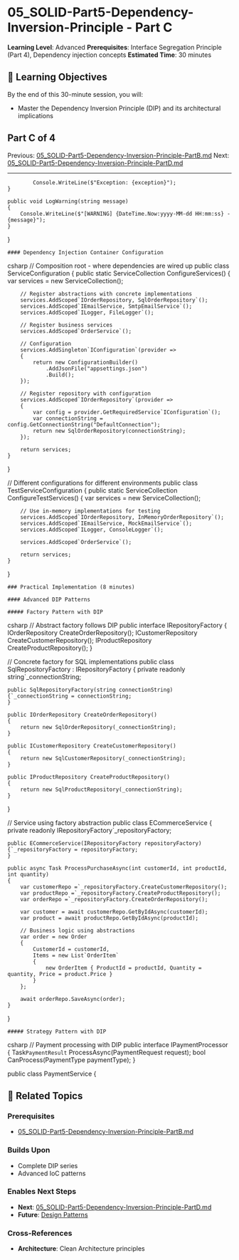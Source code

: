 # 05_SOLID-Part5-Dependency-Inversion-Principle - Part C

**Learning Level**: Advanced
**Prerequisites**: Interface Segregation Principle (Part 4), Dependency injection concepts
**Estimated Time**: 30 minutes

## 🎯 Learning Objectives

By the end of this 30-minute session, you will:

- Master the Dependency Inversion Principle (DIP) and its architectural implications

## Part C of 4

Previous: [05_SOLID-Part5-Dependency-Inversion-Principle-PartB.md](05_SOLID-Part5-Dependency-Inversion-Principle-PartB.md)
Next: [05_SOLID-Part5-Dependency-Inversion-Principle-PartD.md](05_SOLID-Part5-Dependency-Inversion-Principle-PartD.md)

---

            Console.WriteLine($"Exception: {exception}");
    }

    public void LogWarning(string message)
    {
        Console.WriteLine($"[WARNING] {DateTime.Now:yyyy-MM-dd HH:mm:ss} - {message}");
    }
}

    #### Dependency Injection Container Configuration
csharp
// Composition root - where dependencies are wired up
public class ServiceConfiguration
{
    public static ServiceCollection ConfigureServices()
    {
        var services = new ServiceCollection();

        // Register abstractions with concrete implementations
        services.AddScoped`IOrderRepository, SqlOrderRepository`();
        services.AddScoped`IEmailService, SmtpEmailService`();
        services.AddScoped`ILogger, FileLogger`();

        // Register business services
        services.AddScoped`OrderService`();

        // Configuration
        services.AddSingleton`IConfiguration`(provider =>
        {
            return new ConfigurationBuilder()
                .AddJsonFile("appsettings.json")
                .Build();
        });

        // Register repository with configuration
        services.AddScoped`IOrderRepository`(provider =>
        {
            var config = provider.GetRequiredService`IConfiguration`();
            var connectionString = config.GetConnectionString("DefaultConnection");
            return new SqlOrderRepository(connectionString);
        });

        return services;
    }
}

// Different configurations for different environments
public class TestServiceConfiguration
{
    public static ServiceCollection ConfigureTestServices()
    {
        var services = new ServiceCollection();

        // Use in-memory implementations for testing
        services.AddScoped`IOrderRepository, InMemoryOrderRepository`();
        services.AddScoped`IEmailService, MockEmailService`();
        services.AddScoped`ILogger, ConsoleLogger`();

        services.AddScoped`OrderService`();

        return services;
    }
}

    ### Practical Implementation (8 minutes)

    #### Advanced DIP Patterns

    ##### Factory Pattern with DIP
csharp
// Abstract factory follows DIP
public interface IRepositoryFactory
{
    IOrderRepository CreateOrderRepository();
    ICustomerRepository CreateCustomerRepository();
    IProductRepository CreateProductRepository();
}

// Concrete factory for SQL implementations
public class SqlRepositoryFactory : IRepositoryFactory
{
    private readonly string`_connectionString;

    public SqlRepositoryFactory(string connectionString)
    {`_connectionString = connectionString;
    }

    public IOrderRepository CreateOrderRepository()
    {
        return new SqlOrderRepository(_connectionString);
    }

    public ICustomerRepository CreateCustomerRepository()
    {
        return new SqlCustomerRepository(_connectionString);
    }

    public IProductRepository CreateProductRepository()
    {
        return new SqlProductRepository(_connectionString);
    }
}

// Service using factory abstraction
public class ECommerceService
{
    private readonly IRepositoryFactory`_repositoryFactory;

    public ECommerceService(IRepositoryFactory repositoryFactory)
    {`_repositoryFactory = repositoryFactory;
    }

    public async Task ProcessPurchaseAsync(int customerId, int productId, int quantity)
    {
        var customerRepo =`_repositoryFactory.CreateCustomerRepository();
        var productRepo =`_repositoryFactory.CreateProductRepository();
        var orderRepo =`_repositoryFactory.CreateOrderRepository();

        var customer = await customerRepo.GetByIdAsync(customerId);
        var product = await productRepo.GetByIdAsync(productId);

        // Business logic using abstractions
        var order = new Order
        {
            CustomerId = customerId,
            Items = new List`OrderItem`
            {
                new OrderItem { ProductId = productId, Quantity = quantity, Price = product.Price }
            }
        };

        await orderRepo.SaveAsync(order);
    }
}

    ##### Strategy Pattern with DIP
csharp
// Payment processing with DIP
public interface IPaymentProcessor
{
    Task`PaymentResult` ProcessAsync(PaymentRequest request);
    bool CanProcess(PaymentType paymentType);
}

public class PaymentService
{

## 🔗 Related Topics

### **Prerequisites**
- [05_SOLID-Part5-Dependency-Inversion-Principle-PartB.md](05_SOLID-Part5-Dependency-Inversion-Principle-PartB.md)

### **Builds Upon**
- Complete DIP series
- Advanced IoC patterns

### **Enables Next Steps**
- **Next**: [05_SOLID-Part5-Dependency-Inversion-Principle-PartD.md](05_SOLID-Part5-Dependency-Inversion-Principle-PartD.md)
- **Future**: [Design Patterns](../03_Design-Patterns/)

### **Cross-References**
- **Architecture**: Clean Architecture principles

